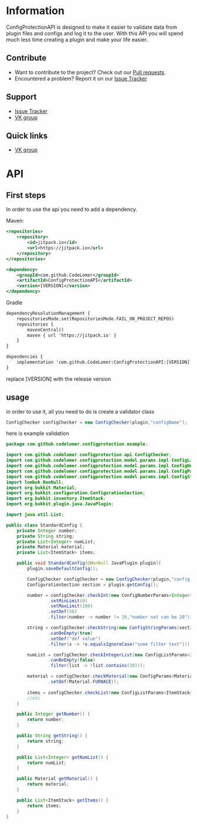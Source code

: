 # Information
ConfigProtectionAPI is designed to make it easier to validate data from plugin files and configs and log it to the user. With this API you will spend much less time creating a plugin and make your life easier.

## Contribute
- Want to contribute to the project? Check out our [Pull requests](https://github.com/CodeLomer/ConfigProtectionAPI/pulls).
- Encountered a problem? Report it on our [Issue Tracker](https://github.com/CodeLomer/ConfigProtectionAPI/issues)

## Support
- [Issue Tracker](https://github.com/CodeLomer/ConfigProtectionAPI/issues)
- [VK group](https://vk.com/plugincrafting)

## Quick links
- [VK group](https://vk.com/plugincrafting)


# API
## First steps
In order to use the api you need to add a dependency.

Maven:
```xml
<repositories>
    <repository>
        <id>jitpack.io</id>
        <url>https://jitpack.io</url>
    </repository>
</repositories>

<dependency>
    <groupId>com.github.CodeLomer</groupId>
    <artifactId>ConfigProtectionAPI</artifactId>
    <version>[VERSION]</version>
</dependency>
```

Gradle
```xml
dependencyResolutionManagement {
    repositoriesMode.set(RepositoriesMode.FAIL_ON_PROJECT_REPOS)
    repositories {
        mavenCentral()
        maven { url 'https://jitpack.io' }
    }
}

dependencies {
    implementation 'com.github.CodeLomer:ConfigProtectionAPI:[VERSION]'
}
```
replace [VERSION] with the release version


## usage

in order to use it, all you need to do is create a validator class
```java
ConfigChecker configChecker = new ConfigChecker(plugin,"configName");
```

here is example validation
```java
package com.github.codelomer.configprotection.example;

import com.github.codelomer.configprotection.api.ConfigChecker;
import com.github.codelomer.configprotection.model.params.impl.ConfigListParams;
import com.github.codelomer.configprotection.model.params.impl.ConfigNumberParams;
import com.github.codelomer.configprotection.model.params.impl.ConfigParams;
import com.github.codelomer.configprotection.model.params.impl.ConfigStringParams;
import lombok.NonNull;
import org.bukkit.Material;
import org.bukkit.configuration.ConfigurationSection;
import org.bukkit.inventory.ItemStack;
import org.bukkit.plugin.java.JavaPlugin;

import java.util.List;

public class StandardConfig {
    private Integer number;
    private String string;
    private List<Integer> numList;
    private Material material;
    private List<ItemStack> items;

    public void StandardConfig(@NonNull JavaPlugin plugin){
        plugin.saveDefaultConfig();

        ConfigChecker configChecker = new ConfigChecker(plugin,"config.yml");
        ConfigurationSection section = plugin.getConfig();

        number = configChecker.checkInt(new ConfigNumberParams<Integer>(section, "int-path")
                .setMinLimit(0)
                .setMaxLimit(100)
                .setDef(50)
                .filter(number -> number != 20,"number not can be 20"));

        string = configChecker.checkString(new ConfigStringParams(section,"string-path")
                .canBeEmpty(true)
                .setDef("def value")
                .filter(s -> !s.equalsIgnoreCase("some filter text")));

        numList = configChecker.checkIntegerList(new ConfigListParams<Integer>(section,"number-list-path")
                .canBeEmpty(false)
                .filter(list -> !list.contains(30)));

        material = configChecker.checkMaterial(new ConfigParams<Material>(section,"material-path")
                .setDef(Material.FURNACE));
        
        items = configChecker.checkList(new ConfigListParams<ItemStack>(section,"item-list-path").canBeEmpty(false), ItemStack.class);
        //etc
    }

    public Integer getNumber() {
        return number;
    }

    public String getString() {
        return string;
    }

    public List<Integer> getNumList() {
        return numList;
    }

    public Material getMaterial() {
        return material;
    }

    public List<ItemStack> getItems() {
        return items;
    }
}
```
